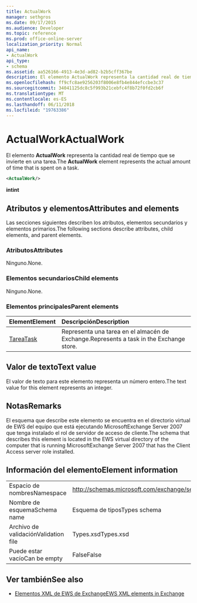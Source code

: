```yaml
---
title: ActualWork
manager: sethgros
ms.date: 09/17/2015
ms.audience: Developer
ms.topic: reference
ms.prod: office-online-server
localization_priority: Normal
api_name:
- ActualWork
api_type:
- schema
ms.assetid: aa526166-4913-4e3d-ad82-b2b5cff367be
description: El elemento ActualWork representa la cantidad real de tiempo que se invierte en una tarea.
ms.openlocfilehash: ff9cfc8ae9256203f8006e8fb4e844efccbe3c37
ms.sourcegitcommit: 34041125dc8c5f993b21cebfc4f8b72f0fd2cb6f
ms.translationtype: MT
ms.contentlocale: es-ES
ms.lasthandoff: 06/11/2018
ms.locfileid: "19763386"
---
```

# <a name="actualwork"></a><span data-ttu-id="47064-103">ActualWork</span><span class="sxs-lookup"><span data-stu-id="47064-103">ActualWork</span></span>

<span data-ttu-id="47064-104">El elemento **ActualWork** representa la cantidad real de tiempo que se invierte en una tarea.</span><span class="sxs-lookup"><span data-stu-id="47064-104">The **ActualWork** element represents the actual amount of time that is spent on a task.</span></span> 
  
```xml
<ActualWork/>
```

 <span data-ttu-id="47064-105">**int**</span><span class="sxs-lookup"><span data-stu-id="47064-105">**int**</span></span>
## <a name="attributes-and-elements"></a><span data-ttu-id="47064-106">Atributos y elementos</span><span class="sxs-lookup"><span data-stu-id="47064-106">Attributes and elements</span></span>

<span data-ttu-id="47064-107">Las secciones siguientes describen los atributos, elementos secundarios y elementos primarios.</span><span class="sxs-lookup"><span data-stu-id="47064-107">The following sections describe attributes, child elements, and parent elements.</span></span>
  
### <a name="attributes"></a><span data-ttu-id="47064-108">Atributos</span><span class="sxs-lookup"><span data-stu-id="47064-108">Attributes</span></span>

<span data-ttu-id="47064-109">Ninguno.</span><span class="sxs-lookup"><span data-stu-id="47064-109">None.</span></span>
  
### <a name="child-elements"></a><span data-ttu-id="47064-110">Elementos secundarios</span><span class="sxs-lookup"><span data-stu-id="47064-110">Child elements</span></span>

<span data-ttu-id="47064-111">Ninguno.</span><span class="sxs-lookup"><span data-stu-id="47064-111">None.</span></span>
  
### <a name="parent-elements"></a><span data-ttu-id="47064-112">Elementos principales</span><span class="sxs-lookup"><span data-stu-id="47064-112">Parent elements</span></span>

|<span data-ttu-id="47064-113">**Element**</span><span class="sxs-lookup"><span data-stu-id="47064-113">**Element**</span></span>|<span data-ttu-id="47064-114">**Descripción**</span><span class="sxs-lookup"><span data-stu-id="47064-114">**Description**</span></span>|
|:-----|:-----|
|[<span data-ttu-id="47064-115">Tarea</span><span class="sxs-lookup"><span data-stu-id="47064-115">Task</span></span>](task.md) <br/> |<span data-ttu-id="47064-116">Representa una tarea en el almacén de Exchange.</span><span class="sxs-lookup"><span data-stu-id="47064-116">Represents a task in the Exchange store.</span></span>  <br/> |
   
## <a name="text-value"></a><span data-ttu-id="47064-117">Valor de texto</span><span class="sxs-lookup"><span data-stu-id="47064-117">Text value</span></span>

<span data-ttu-id="47064-118">El valor de texto para este elemento representa un número entero.</span><span class="sxs-lookup"><span data-stu-id="47064-118">The text value for this element represents an integer.</span></span>
  
## <a name="remarks"></a><span data-ttu-id="47064-119">Notas</span><span class="sxs-lookup"><span data-stu-id="47064-119">Remarks</span></span>

<span data-ttu-id="47064-120">El esquema que describe este elemento se encuentra en el directorio virtual de EWS del equipo que está ejecutando MicrosoftExchange Server 2007 que tenga instalado el rol de servidor de acceso de cliente.</span><span class="sxs-lookup"><span data-stu-id="47064-120">The schema that describes this element is located in the EWS virtual directory of the computer that is running MicrosoftExchange Server 2007 that has the Client Access server role installed.</span></span>
  
## <a name="element-information"></a><span data-ttu-id="47064-121">Información del elemento</span><span class="sxs-lookup"><span data-stu-id="47064-121">Element information</span></span>

|||
|:-----|:-----|
|<span data-ttu-id="47064-122">Espacio de nombres</span><span class="sxs-lookup"><span data-stu-id="47064-122">Namespace</span></span>  <br/> |http://schemas.microsoft.com/exchange/services/2006/types  <br/> |
|<span data-ttu-id="47064-123">Nombre de esquema</span><span class="sxs-lookup"><span data-stu-id="47064-123">Schema name</span></span>  <br/> |<span data-ttu-id="47064-124">Esquema de tipos</span><span class="sxs-lookup"><span data-stu-id="47064-124">Types schema</span></span>  <br/> |
|<span data-ttu-id="47064-125">Archivo de validación</span><span class="sxs-lookup"><span data-stu-id="47064-125">Validation file</span></span>  <br/> |<span data-ttu-id="47064-126">Types.xsd</span><span class="sxs-lookup"><span data-stu-id="47064-126">Types.xsd</span></span>  <br/> |
|<span data-ttu-id="47064-127">Puede estar vacío</span><span class="sxs-lookup"><span data-stu-id="47064-127">Can be empty</span></span>  <br/> |<span data-ttu-id="47064-128">False</span><span class="sxs-lookup"><span data-stu-id="47064-128">False</span></span>  <br/> |
   
## <a name="see-also"></a><span data-ttu-id="47064-129">Ver también</span><span class="sxs-lookup"><span data-stu-id="47064-129">See also</span></span>

- [<span data-ttu-id="47064-130">Elementos XML de EWS de Exchange</span><span class="sxs-lookup"><span data-stu-id="47064-130">EWS XML elements in Exchange</span></span>](ews-xml-elements-in-exchange.md)

